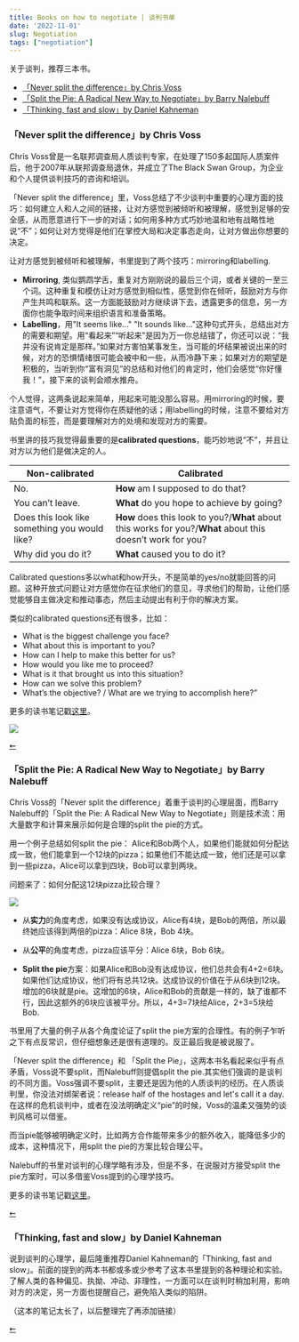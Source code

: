 ```yaml
---
title: Books on how to negotiate | 谈判书单
date: '2022-11-01'
slug: Negotiation
tags: ["negotiation"]
---
```


<div id="header">
关于谈判，推荐三本书。


- <a href="#Neversplitthedifference">「Never split the difference」by Chris Voss</a>
- <a href="#splitthepie">「Split the Pie: A Radical New Way to Negotiate」by Barry Nalebuff</a>
- <a href="#thinkingfastandslow">「Thinking, fast and slow」by Daniel Kahneman</a>

<div id="Neversplitthedifference">

### 「Never split the difference」by Chris Voss

Chris Voss曾是一名联邦调查局人质谈判专家，在处理了150多起国际人质案件后，他于2007年从联邦调查局退休，并成立了The Black Swan Group，为企业和个人提供谈判技巧的咨询和培训。

「Never split the difference」里，Voss总结了不少谈判中重要的心理方面的技巧：如何建立人和人之间的链接，让对方感觉到被倾听和被理解，感觉到足够的安全感，从而愿意进行下一步的对话；如何用多种方式巧妙地温和地有战略性地说“不”；如何让对方觉得是他们在掌控大局和决定事态走向，让对方做出你想要的决定。

让对方感觉到被倾听和被理解，书里提到了两个技巧：mirroring和labelling.

- **Mirroring**, 类似鹦鹉学舌，重复对方刚刚说的最后三个词，或者关键的一至三个词。这种重复和模仿让对方感觉到相似性，感觉到你在倾听，鼓励对方与你产生共鸣和联系。这一方面能鼓励对方继续讲下去，透露更多的信息，另一方面你也能争取时间来组织语言和准备策略。
- **Labelling**，用"It seems like..." "It sounds like..."这种句式开头，总结出对方的需要和期望。用“看起来”“听起来”是因为万一你总结错了，你还可以说：“我并没有说肯定是那样。”如果对方害怕某事发生，当可能的坏结果被说出来的时候，对方的恐惧情绪很可能会被中和一些，从而冷静下来；如果对方的期望是积极的，当听到你“富有洞见”的总结和对他们的肯定时，他们会感觉“你好懂我！”，接下来的谈判会顺水推舟。

个人觉得，这两条说起来简单，用起来可能没那么容易。用mirroring的时候，要注意语气，不要让对方觉得你在质疑他的话；用labelling的时候，注意不要给对方贴负面的标签，而是要理解对方的处境和发现对方的需要。

书里讲的技巧我觉得最重要的是**calibrated questions**，能巧妙地说“不”，并且让对方以为他们是做决定的人。

| Non-calibrated      | Calibrated |
| ----------- | ----------- |
| No.      | **How** am I supposed to do that?       |
| You can’t leave.   | **What** do you hope to achieve by going?        |
| Does this look like something you would like?      | **How** does this look to you?/**What** about this works for you?/**What** about this doesn’t work for you?       |
| Why did you do it?   | **What** caused you to do it?        |   

Calibrated questions多以what和how开头，不是简单的yes/no就能回答的问题。这种开放式问题让对方感觉你在征求他们的意见，寻求他们的帮助，让他们感觉能够自主做决定和推动事态，然后主动提出有利于你的解决方案。

类似的calibrated questions还有很多，比如：

- What is the biggest challenge you face?
- What about this is important to you?
- How can I help to make this better for us?
- How would you like me to proceed?
- What is it that brought us into this situation?
- How can we solve this problem?
- What’s the objective? / What are we trying to accomplish here?”

更多的读书笔记戳<a href="https://hetezen.netlify.app/readings/neversplitthedifference/" target="_blank">这里</a>。

<img src="https://lh6.googleusercontent.com/La4O7lmYpvXTTIn8TPZqY9LLh3dnJl4hW4AAhEru10urnr9fCiN8Si1qchYDIxQMDtQ=w1131-h847-p" />

<a href="#header">⇜</a>
<div id="splitthepie">

### 「Split the Pie: A Radical New Way to Negotiate」by Barry Nalebuff

Chris Voss的「Never split the difference」着重于谈判的心理层面，而Barry Nalebuff的「Split the Pie: A Radical New Way to Negotiate」则是技术流：用大量数字和计算来展示如何是合理的split the pie的方式。

用一个例子总结如何split the pie： Alice和Bob两个人，如果他们能就如何分配达成一致，他们能拿到一个12块的pizza；如果他们不能达成一致，他们还是可以拿到一些pizza，Alice可以拿到四块，Bob可以拿到两块。

问题来了：如何分配这12块pizza比较合理？

<a href="https://insights.som.yale.edu/insights/better-way-to-divide-the-pie" target="_blank"> <img src="https://lh5.googleusercontent.com/8ycLVbtnCXO3pj-CTJcavPcrldfBfppnWf7VSZY6H_PbvEMX5Exi_QGt65uBfd7fh2k=w526-h591-p" /></a>

- 从**实力**的角度考虑，如果没有达成协议，Alice有4块，是Bob的两倍，所以最终她应该得到两倍的pizza：Alice 8块，Bob 4块。

- 从**公平**的角度考虑，pizza应该平分：Alice 6块，Bob 6块。

- **Split the pie**方案：如果Alice和Bob没有达成协议，他们总共会有4+2=6块。如果他们达成协议，他们将有总共12块。达成协议的价值在于从6块到12块。增加的6块就是pie。这增加的6块，Alice和Bob的贡献是一样的，缺了谁都不行，因此这额外的6块应该被平分。所以，4+3=7块给Alice，2+3=5块给Bob.

书里用了大量的例子从各个角度论证了split the pie方案的合理性。有的例子乍听之下有点反常识，但仔细想象还是很有道理的。反正最后我是被说服了。

「Never split the difference」和 「Split the Pie」，这两本书名看起来似乎有点矛盾，Voss说不要split，而Nalebuff则提倡split the pie.其实他们强调的是谈判的不同方面。Voss强调不要split，主要还是因为他的人质谈判的经历。在人质谈判里，你没法对绑架者说：release half of the hostages and let's call it a day.在这样的危机谈判中，或者在没法明确定义“pie”的时候，Voss的温柔又强势的谈判风格可以借鉴。

而当pie能够被明确定义时，比如两方合作能带来多少的额外收入，能降低多少的成本，这种情况下，用split the pie的方案比较合理公平。

Nalebuff的书里对谈判的心理学略有涉及，但是不多，在说服对方接受split the pie方案时，可以多借鉴Voss提到的心理学技巧。

更多的读书笔记戳<a href="https://hetezen.netlify.app/readings/splitthepie/" target="_blank">这里</a>。

<a href="#header">⇜</a>
<div id="thinkingfastandslow">

### 「Thinking, fast and slow」by Daniel Kahneman

说到谈判的心理学，最后隆重推荐Daniel Kahneman的「Thinking, fast and slow」。前面的提到的两本书都或多或少参考了这本书里提到的各种理论和实验。了解人类的各种偏见、执拗、冲动、非理性，一方面可以在谈判时稍加利用，影响对方的决定，另一方面也提醒自己，避免陷入类似的陷阱。

（这本的笔记太长了，以后整理完了再添加链接）

<a href="#header">⇜</a>
